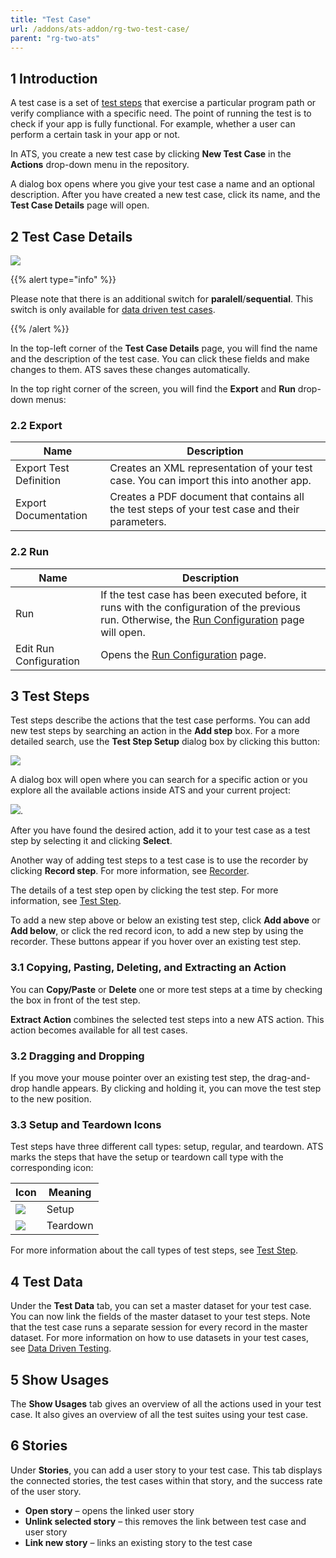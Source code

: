```yaml
---
title: "Test Case"
url: /addons/ats-addon/rg-two-test-case/
parent: "rg-two-ats"
---
```


## 1 Introduction

A test case is a set of [test steps](/addons/ats-addon/rg-two-test-step/) that exercise a particular program path or verify compliance with a specific need. The point of running the test is to check if your app is fully functional. For example, whether a user can perform a certain task in your app or not.

In ATS, you create a new test case by clicking **New Test Case** in the **Actions** drop-down menu in the repository.

A dialog box opens where you give your test case a name and an optional description. After you have created a new test case, click its name, and the **Test Case Details** page will open.

## 2 Test Case Details

![](/attachments/addons/ats-addon//rg-ats/rg-two-ats/rg-two-test-case/testcase-details.png)

{{% alert type="info" %}}

Please note that there is an additional switch for **paralell**/**sequential**. This switch is only available for [data driven test cases](/addons/ats-addon/rg-two-data-driven-testing/).

{{% /alert %}}

In the top-left corner of the **Test Case Details** page, you will find the name and the description of the test case. You can click these fields and make changes to them. ATS saves these changes automatically.

In the top right corner of the screen, you will find the **Export** and **Run** drop-down menus:

### 2.2 Export

| Name                   | Description                              |
| ---------------------- | ---------------------------------------- |
| Export Test Definition | Creates an XML representation of your test case. You can import this into another app. |
| Export Documentation | Creates a PDF document that contains all the test steps of your test case and their parameters. |

### 2.2 Run

| Name                   | Description                              |
| ---------------------- | ---------------------------------------- |
| Run                    | If the test case has been executed before, it runs with the configuration of the previous run. Otherwise, the [Run Configuration](/addons/ats-addon/rg-two-test-run/) page will open. |
| Edit Run Configuration | Opens the [Run Configuration](/addons/ats-addon/rg-two-test-run/) page. |

## 3 Test Steps

Test steps describe the actions that the test case performs. You can add new test steps by searching an action in the **Add step** box. For a more detailed search, use the **Test Step Setup** dialog box by clicking this button:

![](/attachments/addons/ats-addon//rg-ats/rg-two-ats/rg-two-test-case/search-button.png)

A dialog box will open where you can search for a specific action or you explore all the available actions inside ATS and your current project:

![](/attachments/addons/ats-addon//rg-ats/rg-two-ats/rg-two-test-case/select-function-action.png).

After you have found the desired action, add it to your test case as a test step by selecting it and clicking **Select**.

Another way of adding test steps to a test case is to use the recorder by clicking **Record step**. For more information, see [Recorder](/addons/apd-addon/rg-two-recorder/).

The details of a test step open by clicking the test step. For more information, see [Test Step](/addons/ats-addon/rg-two-test-step/).

To add a new step above or below an existing test step, click **Add above** or **Add below**, or click the red record icon, to add a new step by using the recorder. These buttons appear if you hover over an existing test step.

### 3.1 Copying, Pasting, Deleting, and  Extracting an Action

You can **Copy/Paste** or **Delete** one or more test steps at a time by checking the box in front of the test step.

**Extract Action** combines the selected test steps into a new ATS action. This action becomes available for all test cases.

### 3.2 Dragging and Dropping

If you move your mouse pointer over an existing test step, the drag-and-drop handle appears. By clicking and holding it, you can move the test step to the new position.

### 3.3 Setup and Teardown Icons

Test steps have three different call types: setup, regular, and teardown. ATS marks the steps that have the setup or teardown call type with the corresponding icon:

| Icon                                     | Meaning  |
| ---------------------------------------- | -------- |
| ![](/attachments/addons/ats-addon//rg-ats/rg-two-ats/rg-two-test-case/setting-gears-2.png) | Setup    |
| ![](/attachments/addons/ats-addon//rg-ats/rg-two-ats/rg-two-test-case/hammer-2.png)       | Teardown |

For more information about the call types of test steps, see [Test Step](/addons/ats-addon/rg-two-test-step/).

## 4 Test Data

Under the **Test Data** tab, you can set a master dataset for your test case. You can now link the fields of the master dataset to your test steps. Note that the test case runs a separate session for every record in the master dataset. For more information on how to use datasets in your test cases, see [Data Driven Testing](/addons/ats-addon/rg-two-data-driven-testing/).

## 5 Show Usages

The **Show Usages** tab gives an overview of all the actions used in your test case. It also gives an overview of all the test suites using your test case.

## 6 Stories

Under **Stories**, you can add a user story to your test case. This tab displays the connected stories, the test cases within that story, and the success rate of the user story.

* **Open story** – opens the linked user story
* **Unlink selected story** – this removes the link between test case and user story
* **Link new story** – links an existing story to the test case
